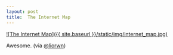 ```yaml
---
layout: post
title:  The Internet Map
---
```


[![The Internet Map]({{ site.baseurl }}/static/img/internet_map.jpg)](http://internet-map.net)

Awesome. (via [@liorwn](http://twitter.com/liorwn))
